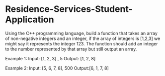# Residence-Services-Student-Application
Using the C++ programming language, build a function that takes an array of non-negative integers and an integer, if the array of integers is [1,2,3] we might say it represents the integer 123. The function should add an integer to the number represented by that array but still output an array.

Example 1:
Input: [1, 2, 3] , 5
Output: [1, 2, 8]

Example 2:
Input: [5, 6, 7, 8], 500
Output:[6, 1, 7, 8]
